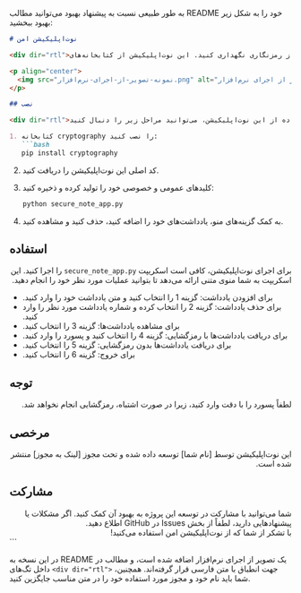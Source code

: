 به طور طبیعی نسبت به پیشنهاد بهبود می‌توانید مطالب README خود را به شکل زیر بهبود ببخشید:

```markdown
# نوت‌اپلیکیشن امن

<div dir="rtl">این نوت‌اپلیکیشن امن به شما امکان می‌دهد یادداشت‌های خود را با استفاده از رمزنگاری نگهداری کنید. این نوت‌اپلیکیشن از کتابخانه‌های cryptography برای ایجاد و مدیریت کلیدها و رمزنگاری استفاده می‌کند.</div>

<p align="center">
  <img src="نمونه-تصویر-از-اجرای-نرم‌افزار.png" alt="نمونه تصویر از اجرای نرم‌افزار">
</p>

## نصب

<div dir="rtl">برای استفاده از این نوت‌اپلیکیشن، می‌توانید مراحل زیر را دنبال کنید:</div>

1. کتابخانه cryptography را نصب کنید:
   ```bash
   pip install cryptography
   ```

2. کد اصلی این نوت‌اپلیکیشن را دریافت کنید.

3. کلید‌های عمومی و خصوصی خود را تولید کرده و ذخیره کنید:
   ```bash
   python secure_note_app.py
   ```

4. به کمک گزینه‌های منو، یادداشت‌های خود را اضافه کنید، حذف کنید و مشاهده کنید.

## استفاده

<div dir="rtl">برای اجرای نوت‌اپلیکیشن، کافی است اسکریپت <code>secure_note_app.py</code> را اجرا کنید. این اسکریپت به شما منوی متنی ارائه می‌دهد تا بتوانید عملیات مورد نظر خود را انجام دهید.</div>

- <div dir="rtl">برای افزودن یادداشت: گزینه 1 را انتخاب کنید و متن یادداشت خود را وارد کنید.</div>
- <div dir="rtl">برای حذف یادداشت: گزینه 2 را انتخاب کرده و شماره یادداشت مورد نظر را وارد کنید.</div>
- <div dir="rtl">برای مشاهده یادداشت‌ها: گزینه 3 را انتخاب کنید.</div>
- <div dir="rtl">برای دریافت یادداشت‌ها با رمزگشایی: گزینه 4 را انتخاب کنید و پسورد را وارد کنید.</div>
- <div dir="rtl">برای دریافت یادداشت‌ها بدون رمزگشایی: گزینه 5 را انتخاب کنید.</div>
- <div dir="rtl">برای خروج: گزینه 6 را انتخاب کنید.</div>

## توجه

<div dir="rtl">لطفاً پسورد را با دقت وارد کنید، زیرا در صورت اشتباه، رمزگشایی انجام نخواهد شد.</div>

## مرخصی

<div dir="rtl">این نوت‌اپلیکیشن توسط [نام شما] توسعه داده شده و تحت مجوز [لینک به مجوز] منتشر شده است.</div>

## مشارکت

<div dir="rtl">شما می‌توانید با مشارکت در توسعه این پروژه به بهبود آن کمک کنید. اگر مشکلات یا پیشنهادهایی دارید، لطفاً از بخش Issues در GitHub اطلاع دهید.</div>

<div dir="rtl">با تشکر از شما که از نوت‌اپلیکیشن امن استفاده می‌کنید!</div>
```

در این نسخه به README یک تصویر از اجرای نرم‌افزار اضافه شده است، و مطالب در داخل تگ‌های `<div dir="rtl">` جهت انطباق با متن فارسی قرار گرفته‌اند. همچنین، شما باید نام خود و مجوز مورد استفاده خود را در متن مناسب جایگزین کنید.
